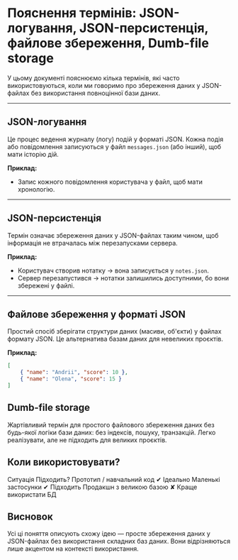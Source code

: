 # Пояснення термінів: JSON-логування, JSON-персистенція, файлове збереження, Dumb-file storage

У цьому документі пояснюємо кілька термінів, які часто використовуються, коли ми говоримо про збереження даних у JSON-файлах без використання повноцінної бази даних.

---

## JSON-логування

Це процес ведення журналу (логу) подій у форматі JSON. Кожна подія або повідомлення записуються у файл `messages.json` (або інший), щоб мати історію дій.

**Приклад:**

-   Запис кожного повідомлення користувача у файл, щоб мати хронологію.

---

## JSON-персистенція

Термін означає збереження даних у JSON-файлах таким чином, щоб інформація не втрачалась між перезапусками сервера.

**Приклад:**

-   Користувач створив нотатку → вона записується у `notes.json`.
-   Сервер перезапустився → нотатки залишились доступними, бо вони збережені у файлі.

---

## Файлове збереження у форматі JSON

Простий спосіб зберігати структури даних (масиви, об'єкти) у файлах формату JSON. Це альтернатива базам даних для невеликих проєктів.

**Приклад:**

```json
[
    { "name": "Andrii", "score": 10 },
    { "name": "Olena", "score": 15 }
]
```

## Dumb-file storage

Жартівливий термін для простого файлового збереження даних без будь-якої логіки бази даних: без індексів, пошуку, транзакцій. Легко реалізувати, але не підходить для великих проєктів.

## Коли використовувати?

Ситуація Підходить?
Прототип / навчальний код ✔ Ідеально
Маленькі застосунки ✔ Підходить
Продакшн з великою базою ✘ Краще використати БД

## Висновок

Усі ці поняття описують схожу ідею — просте збереження даних у JSON-файлах без використання складних баз даних. Вони відрізняються лише акцентом на контексті використання.
